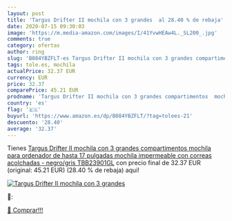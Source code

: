 ```yaml
---
layout: post
title: 'Targus Drifter II mochila con 3 grandes  al 28.40 % de rebaja'
date: 2020-07-15 09:30:03
image: 'https://m.media-amazon.com/images/I/41YvwHEAw4L._SL200_.jpg'
comments: true
category: ofertas
author: ring
slug: 'B084YBZFLT-es Targus Drifter II mochila con 3 grandes compartimentos...'
tags: tole.es, mochila
actualPrice: 32.37 EUR
currency: EUR
price: 32.37
comparePrice: 45.21 EUR
prodname: 'Targus Drifter II mochila con 3 grandes compartimentos  mochila para ordenador de hasta 17 pulgadas  mochila impermeable con correas acolchadas - negro/gris  TBB23901GL'
country: 'es'
flag: '🇪🇸'
buyurl: 'https://www.amazon.es/dp/B084YBZFLT/?tag=tolees-21'
descuento: '28.40'
average: '32.37'
---
```


Tienes [Targus Drifter II mochila con 3 grandes compartimentos  mochila para ordenador de hasta 17 pulgadas  mochila impermeable con correas acolchadas - negro/gris  TBB23901GL](https://www.amazon.es/dp/B084YBZFLT/?tag=tolees-21) con precio final de  32.37 EUR (original: 45.21 EUR) (28.40 %  de rebaja) aqui!

[![Targus Drifter II mochila con 3 grandes ](https://m.media-amazon.com/images/I/41YvwHEAw4L._SL200_.jpg)](https://www.amazon.es/dp/B084YBZFLT/?tag=tolees-21)

🔎:


[🛒 Comprar!!!](https://www.amazon.es/dp/B084YBZFLT/?tag=tolees-21)

